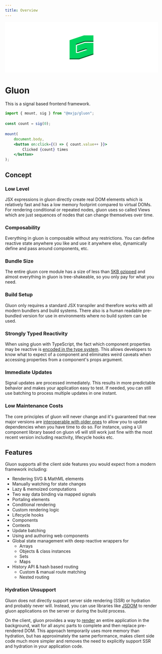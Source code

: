 ```yaml
---
title: Overview
---
```


![](./assets/banner.svg)

# Gluon
This is a signal based frontend framework.

```jsx
import { mount, sig } from "@mxjp/gluon";

const count = sig(0);

mount(
	document.body,
	<button on:click={() => { count.value++ }}>
		Clicked {count} times
	</button>
);
```

## Concept

### Low Level
JSX expressions in gluon directly create real DOM elements which is relatively fast and has a low memory footprint compared to virtual DOMs. For rendering conditional or repeated nodes, gluon uses so called Views which are just sequences of nodes that can change themselves over time.

### Composability
Everything in gluon is composable without any restrictions. You can define reactive state anywhere you like and use it anywhere else, dynamically define and pass around components, etc.

### Bundle Size
The entire gluon core module has a size of less than [5KB gzipped](https://bundlephobia.com/package/@mxjp/gluon) and almost everything in gluon is tree-shakeable, so you only pay for what you need.

### Build Setup
Gluon only requires a standard JSX transpiler and therefore works with all modern bundlers and build systems. There also is a human readable pre-bundled version for use in environments where no build system can be used.

### Strongly Typed Reactivity
When using gluon with TypeScript, the fact which component properties may be reactive is [encoded in the type system](./reference/components.md#expressions). This allows developers to know what to expect of a component and eliminates weird caveats when accessing properties from a component's props argument.

### Immediate Updates
Signal updates are processed immediately. This results in more predictable behavior and makes your application easy to test. If needed, you can still use batching to process multiple updates in one instant.

### Low Maintenance Costs
The core principles of gluon will never change and it's guaranteed that new major versions are [interoperable with older ones](./reference/globals.md) to allow you to update dependencies when you have time to do so. For instance, using a UI component library based on gluon v6 will still work just fine with the most recent version including reactivity, lifecycle hooks etc.

## Features
Gluon supports all the client side features you would expect from a modern framework including:

+ Rendering SVG & MathML elements
+ Manually watching for state changes
+ Lazy & memoized computations
+ Two way data binding via mapped signals
+ Portaling elements
+ Conditional rendering
+ Custom rendering logic
+ Lifecycle hooks
+ Components
+ Contexts
+ Update batching
+ Using and authoring web components
+ Global state management with deep reactive wrappers for
	+ Arrays
	+ Objects & class instances
	+ Sets
	+ Maps
+ History API & hash based routing
	+ Custom & manual route matching
	+ Nested routing

### Hydration Unsupport
Gluon does not directly support server side rendering (SSR) or hydration and probably never will. Instead, you can use libraries like [JSDOM](https://www.npmjs.com/package/jsdom) to render gluon applications on the server or during the build process.

On the client, gluon provides a way to [render](./examples/render-to-string.md) an entire application in the background, wait for all async parts to complete and then replace pre-rendered DOM. This approach temporarily uses more memory than hydration, but has approximately the same performance, makes client side code much more simpler and removes the need to explicitly support SSR and hydration in your application code.
